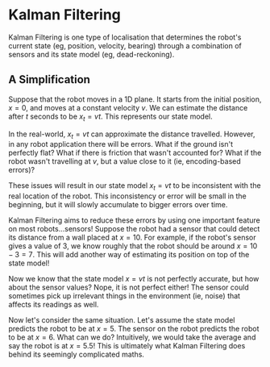 # Kalman Filtering

Kalman Filtering is one type of localisation that determines the robot's current state (eg, position, velocity, bearing) through a combination of sensors and its state model (eg, dead-reckoning).

## A Simplification

Suppose that the robot moves in a 1D plane. It starts from the initial position, $x=0$, and moves at a constant velocity $v$. We can estimate the distance after $t$ seconds to be $x_t=vt$. This represents our state model.

In the real-world, $x_t=vt$ can approximate the distance travelled. However, in any robot application there will be errors. What if the ground isn't perfectly flat? What if there is friction that wasn't accounted for? What if the robot wasn't travelling at $v$, but a value close to it (ie, encoding-based errors)?

These issues will result in our state model $x_t=vt$ to be inconsistent with the real location of the robot. This inconsistency or error will be small in the beginning, but it will slowly accumulate to bigger errors over time.

Kalman Filtering aims to reduce these errors by using one important feature on most robots...sensors! Suppose the robot had a sensor that could detect its distance from a wall placed at $x=10$. For example, if the robot's sensor gives a value of 3, we know roughly that the robot should be around $x=10-3=7$. This will add another way of estimating its position on top of the state model!

Now we know that the state model $x=vt$ is not perfectly accurate, but how about the sensor values? Nope, it is not perfect either! The sensor could sometimes pick up irrelevant things in the environment (ie, noise) that affects its readings as well.

Now let's consider the same situation. Let's assume the state model predicts the robot to be at $x=5$. The sensor on the robot predicts the robot to be at $x=6$. What can we do? Intuitively, we would take the average and say the robot is at $x=5.5$! This is ultimately what Kalman Filtering does behind its seemingly complicated maths.